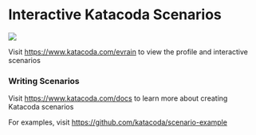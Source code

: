 # Interactive Katacoda Scenarios

[![](http://shields.katacoda.com/katacoda/evrain/count.svg)](https://www.katacoda.com/evrain "Get your profile on Katacoda.com")

Visit https://www.katacoda.com/evrain to view the profile and interactive scenarios

### Writing Scenarios
Visit https://www.katacoda.com/docs to learn more about creating Katacoda scenarios

For examples, visit https://github.com/katacoda/scenario-example
